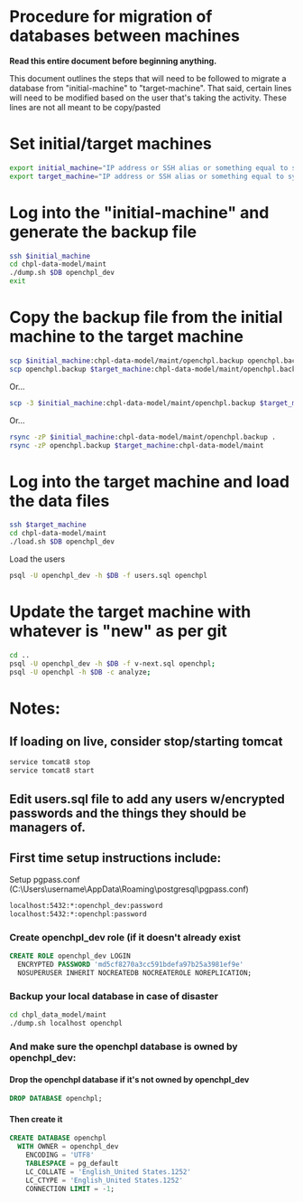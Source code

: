 # Procedure for migration of databases between machines

**Read this entire document before beginning anything.**

This document outlines the steps that will need to be followed to migrate a database from "initial-machine" to "target-machine". That said, certain lines will need to be modified based on the user that's taking the activity. These lines are not all meant to be copy/pasted

# Set initial/target machines

```sh
export initial_machine="IP address or SSH alias or something equal to system where data starts"
export target_machine="IP address or SSH alias or something equal to system where data is going"
```

# Log into the "initial-machine" and generate the backup file

```sh
ssh $initial_machine
cd chpl-data-model/maint
./dump.sh $DB openchpl_dev
exit
```

# Copy the backup file from the initial machine to the target machine

```sh
scp $initial_machine:chpl-data-model/maint/openchpl.backup openchpl.backup
scp openchpl.backup $target_machine:chpl-data-model/maint/openchpl.backup
```

Or...

```sh
scp -3 $initial_machine:chpl-data-model/maint/openchpl.backup $target_machine:chpl-data-model/maint/openchpl.backup
```

Or...

```sh
rsync -zP $initial_machine:chpl-data-model/maint/openchpl.backup .
rsync -zP openchpl.backup $target_machine:chpl-data-model/maint
```

# Log into the target machine and load the data files

```sh
ssh $target_machine
cd chpl-data-model/maint
./load.sh $DB openchpl_dev
```

Load the users

```sh
psql -U openchpl_dev -h $DB -f users.sql openchpl
```

# Update the target machine with whatever is "new" as per git

```sh
cd ..
psql -U openchpl_dev -h $DB -f v-next.sql openchpl;
psql -U openchpl -h $DB -c analyze;
```

# Notes:

## If loading on live, consider stop/starting tomcat

```sh
service tomcat8 stop
service tomcat8 start
```

## Edit users.sql file to add any users w/encrypted passwords and the things they should be managers of.

## First time setup instructions include:

Setup pgpass.conf (C:\Users\username\AppData\Roaming\postgresql\pgpass.conf)

```sh
localhost:5432:*:openchpl_dev:password
localhost:5432:*:openchpl:password
```

### Create openchpl_dev role (if it doesn't already exist

```sql
CREATE ROLE openchpl_dev LOGIN
  ENCRYPTED PASSWORD 'md5cf8270a3cc591bdefa97b25a3981ef9e'
  NOSUPERUSER INHERIT NOCREATEDB NOCREATEROLE NOREPLICATION;
```

### Backup your local database in case of disaster

```sh
cd chpl_data_model/maint
./dump.sh localhost openchpl
```

### And make sure the openchpl database is owned by openchpl_dev:

#### Drop the openchpl database if it's not owned by openchpl_dev

```sql
DROP DATABASE openchpl;
```

#### Then create it

```sql
CREATE DATABASE openchpl
  WITH OWNER = openchpl_dev
    ENCODING = 'UTF8'
    TABLESPACE = pg_default
    LC_COLLATE = 'English_United States.1252'
    LC_CTYPE = 'English_United States.1252'
    CONNECTION LIMIT = -1;
```
